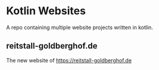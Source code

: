 # Kotlin Websites

A repo containing multiple website projects written in kotlin.

## reitstall-goldberghof.de
 
The new website of https://reitstall-goldberghof.de
